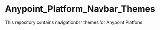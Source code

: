 # Anypoint_Platform_Navbar_Themes
This repository contains navigationbar themes for Anypoint Platform
